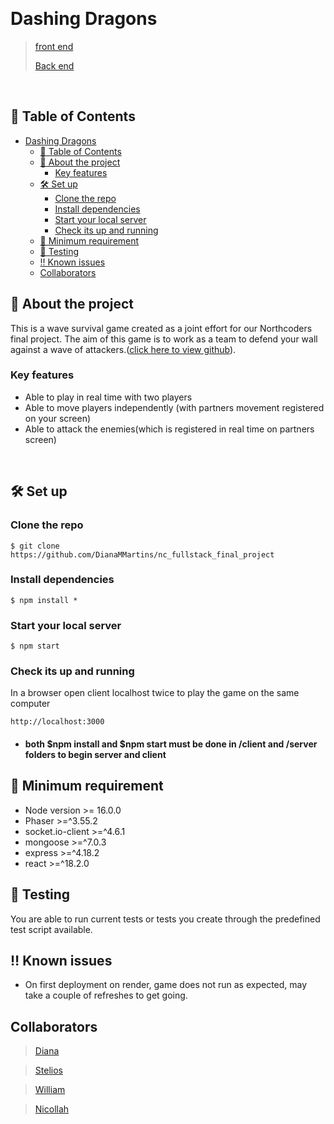 &nbsp;

# Dashing Dragons

> [front end](https://dashing-dragon-fbfd86.netlify.app/) 
> 
>  [Back end](https://dashing-dragon.onrender.com/)

&nbsp;

## 🚩 Table of Contents

- [Dashing Dragons](#dashing-dragons)
  - [🚩 Table of Contents](#-table-of-contents)
  - [📑 About the project](#-about-the-project)
    - [Key features](#key-features)
  - [🛠️ Set up](#️-set-up)
    - [Clone the repo](#clone-the-repo)
    - [Install dependencies](#install-dependencies)
    - [Start your local server](#start-your-local-server)
    - [Check its up and running](#check-its-up-and-running)
  - [📍 Minimum requirement](#-minimum-requirement)
  - [🔬 Testing](#-testing)
  - [‼️ Known issues](#️-known-issues)
  - [Collaborators](#collaborators)

## 📑 About the project

This is a wave survival game created as a joint effort for our Northcoders final project. The aim of this game is to work as a team to defend your wall against a wave of attackers.([click here to view github](https://github.com/DianaMMartins/nc_fullstack_final_project)).

### Key features

- Able to play in real time with two players
- Able to move players independently (with partners movement registered on your screen)
- Able to attack the enemies(which is registered in real time on partners screen)

&nbsp;

## 🛠️ Set up

### Clone the repo

```
$ git clone https://github.com/DianaMMartins/nc_fullstack_final_project
```

### Install dependencies

```
$ npm install *
```

### Start your local server

```
$ npm start
```

### Check its up and running

In a browser open client localhost twice to play the game on the same computer

```
http://localhost:3000
```

* #### both $npm install and $npm start must be done in /client and /server folders to begin server and client

## 📍 Minimum requirement

- Node version >= 16.0.0
- Phaser >=^3.55.2
- socket.io-client >=^4.6.1
- mongoose >=^7.0.3
- express >=^4.18.2
- react >=^18.2.0

## 🔬 Testing

You are able to run current tests or tests you create through the predefined test script available.

## ‼️ Known issues

- On first deployment on render, game does not run as expected, may take a couple of refreshes to get going.

## Collaborators
>[Diana](https://github.com/DianaMMartins) 

>[Stelios](https://github.com/theelgreco) 

>[William](https://github.com/Williamlee371) 

>[Nicollah](https://github.com/NicollahSekete) 

